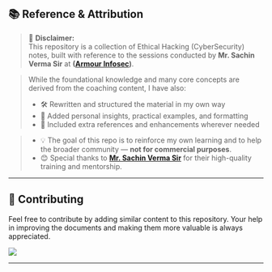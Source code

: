 ## 📚 Reference & Attribution 

> 🧾 **Disclaimer:**  
> This repository is a collection of Ethical Hacking (CyberSecurity) notes, built with reference to the sessions conducted by **Mr. Sachin Verma Sir** at **([Armour Infosec](https://www.armourinfosec.com/))**.  

> While the foundational knowledge and many core concepts are derived from the coaching content, I have also:
> - 🛠️ Rewritten and structured the material in my own way  
> - 🧠 Added personal insights, practical examples, and formatting  
> - 📝 Included extra references and enhancements wherever needed

> - 💡 The goal of this repo is to reinforce my own learning and to help the broader community — **not for commercial purposes**.
> - 😊 Special thanks to **[Mr. Sachin Verma Sir](https://www.linkedin.com/in/vsachin168?utm_source=share&utm_campaign=share_via&utm_content=profile&utm_medium=android_app)**  for their high-quality training and mentorship.

---

## 🤝 Contributing

Feel free to contribute by adding similar content to this repository.
Your help in improving the documents and making them more valuable is always appreciated.

<a href="https://github.com/nikhilpatidar01/Kali-Linux-Complete-Setup/graphs/contributors">
  <img src="https://contrib.rocks/image?repo=nikhilpatidar01/Kali-Linux-Complete-Setup" />
</a>

---

